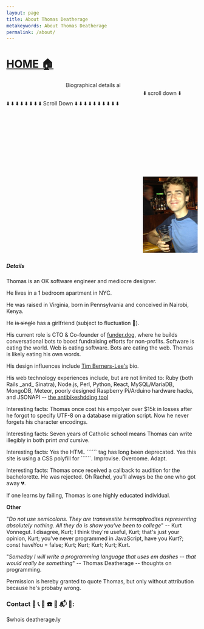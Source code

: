 ```yaml
---
layout: page
title: About Thomas Deatherage
metakeywords: About Thomas Deatherage
permalink: /about/
---
```

<blink><h1><a href="/">HOME 🏠 </a></h1></blink>
<div style="width:300px;"><marquee>Biographical details about Thomas Deatherage</marquee></div>
<marquee>⬇️  scroll down ⬇️</marquee>
<blink>⬇️ ⬇️ ⬇️ ⬇️ ⬇️ ⬇️ ⬇️ ⬇️ Scroll Down ⬇️ ⬇️ ⬇️ ⬇️ ⬇️ ⬇️ ⬇️ ⬇️ ⬇️ ⬇️ </blink>
<div>
  <marquee>
    <img alt="Thomas Deatherage holding a beer and wearing a blue shirt" src="/images/avatar.jpg" />
    <img alt="Thomas Deatherage wearing a green tie" height="200" src="/images/twitter.jpeg" />
    <img alt="Thomas Deatherage with an asian female friend" height="200" width="200" src="/images/pic_with_chin.jpg" />
    <img alt="Thomas Deatherage with a group of his friends in Mexico" height="200" width="200" src="/images/cancun.jpg" />
    <img alt="Thomas Deatherage with three other friends in a photo booth" height="200" width="200" src="/images/core4.jpg" />
    <img alt="Thomas Deatherage with a group of friends at an ugly christmas sweater party" height="200" width="200" src="/images/ugly_sweater.jpg" />
    <img alt="Thomas Deatherage's ankle and rolled down sock" height="200" width="200" src="/images/sox.jpg" />
    <img alt="Thomas Deatherage with female asian friend at bar" height="200" width="200" src="/images/chin_again.jpg" />
    <img alt="Thomas Deatherage smoldering bedroom eyes at a restaurant in Indianapolis, Indiana" height="200" width="200" src="/images/indiana.jpeg" />
    <img alt="Thomas Deatherage with female asian friend at a restaurant" height="200" width="200" src="/images/chin_once_more.jpg" />
    <img alt="Thomas Deatherage sharing a cocktail with his female asian friend" height="200" width="200" src="/images/tini_time.jpg" />
    <img alt="Thomas Deatherage eating pasta with a few friends" src="/images/carb_loading.jpg" />
    <img alt="Thomas Deatherage after the NYC triathlon with a female asian friend" height="200" width="200" src="/images/tri.jpg" />
    <img alt="Thomas Deathereage after the NYC triathlon with friends" height="200" width="200" src="/images/tri_2.jpg" />
    <img alt="Thomas Deatherage playing chess from inside the Secret Library" height="200" width="200" src="/images/chess.jpg" />
    <img alt="Thomas Deatherage lying on his belly and playing cards at the beach" height="200" width="200" src="/images/beach.jpg" />
    <img alt="Thomas Deatherage sitting in an office chair discussing the blisters his shoes are giving him" height="200" width="200" src="/images/shoes.jpg" />
    <img alt="Thomas Deatherage writing notes from the Secret Library at Shutterstock in the Empire State Building" height="200" width="200" src="/images/diary.jpg" />
    <img alt="Thomas Deatherage in a canoe with friend Donald Drummond as they depart for a camping trip on the James River, Virginia" width="200" src="/images/james_river_with_donnie.jpg" />
    <img alt="Thomas Deatherage holding binoculars and a beer standing on a step ladder in Flagstaff, Arizona" width="200" src="/images/san_fran_peaks.jpg" />
    <img alt="Thomas Deatherage with a beer at Solas salsa club in the East Village, NYC" width="200" src="/images/solas.jpg" />
    <img alt="Thomas Deatherage takes a selfie" width="200" src="/images/selfie.jpg" />
    <img alt="Thomas Deatheraage out on the town for his 26th birthday with a few friends" width="200" src="/images/26bday.jpg" />
    <img alt="Thomas Deatherage wearing a sleevless animal graphic bro-tank in front of a Viceland poster for bears (a gay culture subgroup)" width="200" src="/images/bears.jpg" />
    <img alt="Thomas Deatherage sitting on a bench with a friend in Bacalar, Mexico" width="200" src="/images/mexico.jpg" />
    <img alt="Thomas Deatherage wearing sunglasses and sipping coffee in Bacalar, Mexico" width="200" src="/images/mexico2.jpg" />
    <img alt="He-man holding a sword" width="200" src="/images/he-man.jpg" />
    <img alt="Thomas Deatherage staring into the pacific ocean somewhere North of San Francisco" width="200" src="/images/cali_coast.jpg" />
    <img alt="Thomas Deatherage with some friends who are wearing ugly Christmas sweaters" width="200" src="/images/ugly_sweater.png" />
    <img alt="Thomas Deatherage in front of the Brooklyn Bridge with his girlfriend on a snowy winter day" width="200" src="/images/elyssa_and_me.jpg" />
    <img alt="Thomas Deatherage having an intimate, albeit inebriated, conversation with a friend on a couch" width="200" src="/images/pufferfish.jpg" />
    <img alt="Thomas Deatherage with high school friends David Schweer and Donald Drummond in Barcelona, Spain" width="200" src="/images/barcelona.jpg" />
    <img alt="Thomas Deatherage wearing shorty shorts and receiving a big bear hug from his friend Gabriel Garcia in Tulum, Mexico" width="200" src="/images/mexico3.png" />
  </marquee>
</div>

<h5><blink>Details</blink></h5>
<p>Thomas is an OK software engineer and mediocre designer. </p>
<p>He lives in a 1 bedroom apartment in NYC.</p>
<p>He was raised in Virginia, born in Pennsylvania and conceived in Nairobi, Kenya.</p>
<p>He <span style="text-decoration: line-through;">is single</span> has a girlfriend (subject to fluctuation 🙁).</p>
<p>His current role is CTO & Co-founder of <a href="https://funder.dog/">funder.dog</a>, where he builds conversational bots to boost fundraising efforts for non-profits. Software is eating the world. Web is eating software. Bots are eating the web. Thomas is likely eating his own words.</p>
<p>His design influences include <a href="https://www.w3.org/People/Berners-Lee/">Tim Berners-Lee's</a> bio.</p>
<p>His web technology experiences include, but are not limited to: Ruby (both Rails _and_ Sinatra), Node.js, Perl, Python, React, MySQL/MariaDB, MongoDB, Meteor, poorly designed Raspberry Pi/Arduino hardware hacks, and JSONAPI -- <a href="http://jsonapi.org/">the antibikeshdding tool</a></p>
<p>Interesting facts: Thomas once cost his empolyer over $15k in losses after he forgot to specify UTF-8 on a database migration script. Now he never forgets his character encodings. </p>
<p>Interesting facts: Seven years of Catholic school means Thomas can write illegibly in both print <i>and</i> cursive.</p>
Interesting facts: Yes the HTML ```<blink>``` tag has long been deprecated. Yes this site is using a CSS polyfill for ```<blink>```. Improvise. Overcome. Adapt.
<p>Interesting facts: Thomas once received a callback to audition for the bachelorette. He was rejected. Oh Rachel, you'll always be the one who got away 💔.</p>
<p>If one learns by failing, Thomas is one highly educated individual.</p>
<p><b>Other</b></p>
<p>"<i>Do not use semicolons. They are transvestite hermaphrodites representing absolutely nothing. All they do is show you've been to college</i>" -- Kurt Vonnegut. I disagree, Kurt; I think they're useful, Kurt; that's just your opinion, Kurt; you've never programmed in JavaScript, have you Kurt?; const haveYou = false; Kurt; Kurt; Kurt; Kurt; Kurt.</p>
<p>"<i>Someday I will write a programming language that uses em dashes -- that would really be something</i>" -- Thomas Deatherage -- thoughts on programming.</p>
<p>Permission is hereby granted to quote Thomas, but only without attribution because he's probaby wrong.</p>


<blink>
<h3>Contact 📩  📞  📨  ☎️  📱  📬  📧:</h3>
$whois deatherage.ly
</blink>
